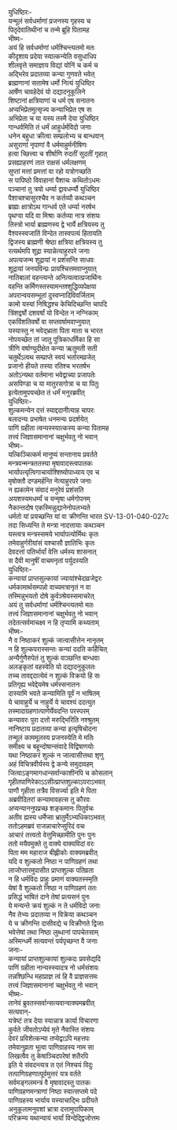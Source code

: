 युधिष्ठिरः-  
यन्मूलं सर्वधर्माणां प्रजनस्य गृहस्य च  
पितृदेवातिथीनां च तन्मे ब्रूहि पितामह  
भीष्मः-  
अयं हि सर्वधर्माणां धर्मश्चिन्त्यतमो मतः  
कीदृशाय प्रदेया स्यात्कन्येति वसुधाधिप  
शीलवृत्ते समाज्ञाय विद्यां योनिं च कर्म च  
अद्भिरेव प्रदातव्या कन्या गुणवते भवेत्  
ब्राह्मणानां सतामेष धर्मो नित्यं युधिष्ठिर  
आर्षेण चावहेदेवं यो दद्यादनुकूलिने  
शिष्टानां क्षत्रियाणां च धर्म एष सनातनः  
अप्यभिप्रेतमुत्सृज्य कन्याभिप्रेत एष सः  
अभिप्रेता च या यस्य तस्मै देया युधिष्ठिर  
गान्धर्वमिति तं धर्मं आहुर्धर्मविदो जनाः  
धनेन बहुधा क्रीत्वा सम्प्रलोभ्य च बान्धवान्  
असुराणां नृपाणां वै धर्ममाहुर्मनीषिणः  
हत्वा च्छित्त्वा च शीर्षाणि रुदतीं सुदतीं गृहात्  
प्रसह्याहरणं तात राक्षसं धर्मलक्षणम्  
सुप्तां मत्तां प्रमत्तां वा रहो यत्रोगच्छति  
स पापिष्ठो विवाहानां पैशाचः कथितोऽधमः  
पञ्चानां तु त्रयो धर्म्या द्वावधर्म्यौ युधिष्ठिर  
पैशाचश्चासुरश्चैव न कर्तव्यौ कथञ्चन  
ब्राह्मः क्षात्रोऽथ गान्धर्व एते धर्म्या नरर्षभ  
पृथग्वा यदि वा मिश्राः कर्तव्या नात्र संशयः  
तिस्त्रो भार्या ब्राह्मणस्य द्वे भार्ये क्षत्रियस्य तु  
वैश्यस्स्वजातिं विन्देत तास्वपत्यं हितायति  
द्विजस्य ब्राह्मणी श्रेष्ठा क्षत्रिया क्षत्रियस्य तु  
रत्यर्थमपि शूद्रा स्यान्नेत्याहुरपरे जनाः  
अपत्यजन्म शूद्रायां न प्रशंसन्ति साधवः  
शूद्रायां जनयविन्प्रः प्रायश्चित्तमवाप्नुयात्  
नातिबालां वहन्त्यन्ते अनित्यत्वात्प्रजार्थिनः  
वहन्ति कर्मिणस्तस्यामन्तश्शुद्धिव्यपेक्षया  
अपरान्वयसम्भूतां दुस्वप्नादिविवर्जिताम्  
कामो यस्यां निषिद्धश्च केचिदिच्छन्ति चापदि  
त्रिंशद्वर्षो दशवर्षां यो विन्देत न नग्निकाम्  
एकविंशतिवर्षो वा सप्तवर्षामवाप्नुयात्  
यस्यास्तु न भवेद्भ्राता पिता माता च भारत  
नोपयच्छेत तां जातु पुत्रिकाधर्मिका हि सा  
त्रीणि वर्षाण्युदीक्षेत कन्या ऋतुमती सती  
चतुर्थेऽत्वथ सम्प्राप्ते स्वयं भर्तारमव्रजेत्  
प्रजानो हीयते तस्या रतिश्च भरतर्षभ  
अतोऽन्यथा वर्तमाना भवेद्वाच्या प्रजापतेः  
असपिण्डा च या मातुरसगोत्रा च या पितुः  
इत्येतामुपयच्छेत तं धर्मं मनुरब्रवीत्  
युधिष्ठिरः-  
शुल्कमन्येन दत्तं स्याद्ददानीत्याह चापरः  
बलादन्यः प्रभाषेत धनमन्यः प्रदर्शयेत्  
पाणिं ग्रहीता त्वन्यस्स्यात्कस्य कन्या पितामह  
तत्त्वं जिज्ञासमानानां चक्षुर्भवतु नो भवान्  
भीष्मः-  
यत्किञ्चित्कर्म मानुष्यं सन्तानाय प्रवर्तते  
मन्त्रवन्मन्त्रततस्या मृषावादस्त्वपातकः  
भार्यापत्यृत्विगाचार्याश्शिष्योपाध्याय एव च  
मृषोक्तौ दण्डमर्हन्ति नेत्याहुरपरे जनाः  
न ह्यकामेन संवादं मनुरेवं प्रशंसति  
अयशस्यमधर्म्यं च यन्मृषा धर्मगोपनम्  
नैकान्तदोष एकस्मिन्नुद्यानेनोपलभ्यते  
धर्मतो यां प्रयच्छन्ति यां वा क्रीणन्ति भारत SV-13-01-040-027c  
तदा सिध्यन्ति ते मन्त्रा नादत्तायाः कथञ्चन  
यस्त्वत्र मन्त्रस्समये भार्यापत्योर्मिथः कृतः  
तमेवाहुर्गरीयांसं यश्चासौ ज्ञातिभिः कृतः  
देवदत्तां पतिर्भार्यां वेत्ति धर्मस्य शासनात्  
स दैवी मानुषीं वाचमनृतां पर्युदस्यति  
युधिष्ठिरः-  
कन्यायां प्राप्तसुल्कायां ज्यायांश्चेदाव्रजेद्वरः  
धर्मकामार्थसम्पन्नो वाच्यमत्रानृतं न वा  
तस्मिन्नुभयतो दोषे कुर्वञ्श्रेयस्समाचरेत्  
अयं तु सर्वधर्माणां धर्मश्चिन्त्यतमो मतः  
तत्त्वं जिज्ञासमानानां चक्षुर्भवतु नो भवान्  
तदेतत्सर्वमाचक्ष्व न हि तृप्यामि कथ्यताम्  
भीष्मः-  
नै व निष्ठाकरं शुल्कं जात्वासीत्तेन नानृतम्  
न हि शुल्कपरास्सन्तः कन्यां ददति कर्हिचित्  
अन्यैर्गुणैरुपेतं तु शुल्कं वाञ्छन्ति बान्धवाः  
अलङ्कृतां वहस्वेति यो दद्यादनुकूलतः  
तच्च तावद्ददात्येवं न शुल्कं विक्रयो हि सः  
प्रतिगृह्य भवेद्देयमेष धर्मस्सनातनः  
दास्यामि भवते कन्यामिति पूर्वं न भाषितम्  
ये चावाहुर्ये च नाहुर्ये ये चावश्यं ददत्युत  
तस्मादाग्रहणात्पाणेर्येवदन्ति परस्परम्  
कन्यावरः पुरा दत्तो मरुद्भिरिति नश्श्रुतम्  
नानिष्टाय प्रदातव्या कन्या इत्यृषिचोदना  
तन्मूलं काममूलस्य प्रजनस्येति मे मतिः  
समीक्ष्य च बहून्दोषान्संवादे विद्विषाणयोः  
यथा निष्ठाकरं शुल्कं न जात्वासीत्तथा शृणु  
अहं विचित्रवीर्यस्य द्वे कन्ये समुदावहम्  
जित्वाऽङ्गमागधान्सर्वान्काशीनपि च कोसलान्  
गृहीतपाणिरेकाऽऽसीत्प्राप्तशुल्काऽपराऽभवत्  
पाणौ गृहीता तत्रैव विसर्ज्या इति मे पिता  
अब्रवीदितरां कन्यामावहत्स तु कौरवः  
अप्यन्याननुपप्रच्छ शङ्कमानः पितुर्वचः  
अतीव ह्यस्य धर्मेप्सा भ्रातुर्मेऽभ्यधिकाऽभवत्  
ततोऽहमब्रवं राजन्नाचारेप्सुरिदं वचः  
आचारं तत्त्वतो वेत्तुमिच्छामीति पुनः पुनः  
ततो मयैवमुक्ते तु वाक्ये वाक्यविदां वरः  
पिता मम महाराज बीह्लीकोः वाक्यमब्रवीत्  
यदि व शुल्कतो निष्ठा न पाणिग्रहणं तथा  
लाजोप्तारमुपासीत प्राप्तशुल्क पतिव्रता  
न हि धर्मविदः प्राहुः प्रमाणं वाक्यतस्स्मृति  
येषां वै शुल्कतो निष्ठा न पाणिग्रहणं ततः  
प्रसिद्धं भाषितं दाने तेषां प्रत्यसनं पुनः  
ये मन्यन्ते क्रयं शुल्कं न ते धर्मविदो जनाः  
नैव तेभ्यः प्रदातव्या न विक्रेया कथञ्चन  
ये च क्रीणन्ति दासीवद्ये च विक्रीणते द्विजाः  
भवेत्तेषां तथा निष्ठा लुब्धानां पापचेतसाम्  
अस्मिन्धर्मे सत्यवन्तं पर्यपृच्छन्त वै जनाः  
जनाः-  
कन्यायां प्राप्तशुल्कायां शुल्कदः प्रवसेद्यदि  
पाणिं ग्रहीता नान्यस्स्यादत्र नो धर्मसंशयः  
तन्नश्छिन्धि महाप्राज्ञ त्वं हि वै प्राज्ञसत्तमः  
तत्त्वं जिज्ञासमानानां चक्षुर्भवतु नो भवान्  
भीष्मः-  
तानेवं ब्रुवतस्सर्वान्सत्यवान्वाक्यमब्रवीत्  
सत्यवान्-  
यत्रेष्टं तत्र देया स्यान्नात्र कार्या विचारणा  
कुर्वते जीवतोऽप्येवं मृते नैवास्ति संशयः  
देवरं प्रविशेत्कन्या तप्येद्वाऽपि महत्तपः  
तमेवानुव्रता भूत्वा पाणिग्राहस्य नाम सा  
लिखत्वैव तु केषाञ्चिदपरेषां शतैरपि  
इति ये संवदन्त्यत्र त एतं निश्चयं विदुः  
तत्पाणिग्रहणात्पूर्वमुत्तरं यत्र वर्तते  
सर्वमङ्गलमन्त्रं वै मृषावादस्तु पातकः  
पाणिग्रहणमन्त्राणां निष्ठा स्यात्सप्तमे पदे  
पाणिग्रहस्य भार्याय यस्याचाद्भिः प्रदीयते  
अनुकूलामनुवशां भ्रात्रा दत्तामुपापिकाम्  
परिक्रम्य यथान्यायं भार्यां विन्देद्द्विजोत्तमः  
